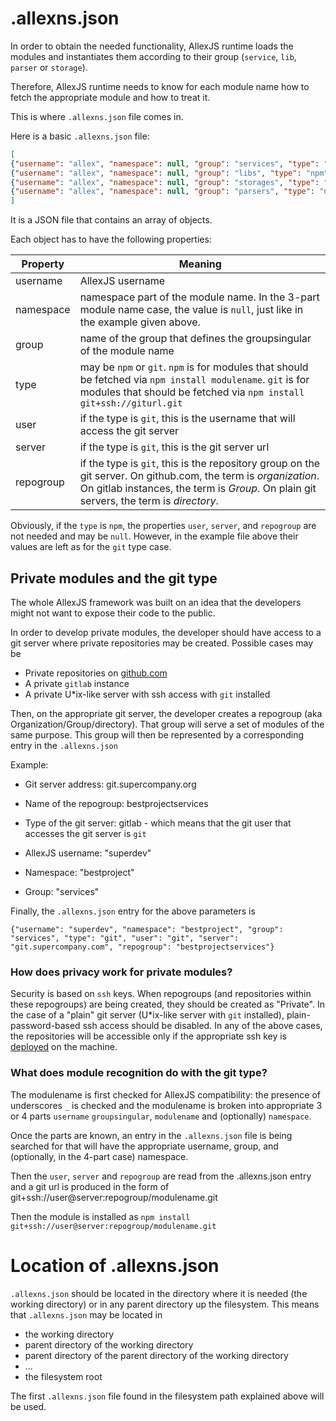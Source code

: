 # .allexns.json

In order to obtain the needed functionality, AllexJS runtime loads the modules and instantiates them according to their group (`service`, `lib`, `parser` or `storage`).

Therefore, AllexJS runtime needs to know for each module name how to fetch the appropriate module and how to treat it.

This is where `.allexns.json` file comes in.

Here is a basic `.allexns.json` file:

```json
[
{"username": "allex", "namespace": null, "group": "services", "type": "npm", "user": "git", "server": "github.com", "repogroup": "allex-services"},
{"username": "allex", "namespace": null, "group": "libs", "type": "npm", "user": "git", "server": "github.com", "repogroup": "allex-libs"},
{"username": "allex", "namespace": null, "group": "storages", "type": "npm", "user": "git", "server": "github.com", "repogroup": "allex-storages"},
{"username": "allex", "namespace": null, "group": "parsers", "type": "npm", "user": "git", "server": "github.com", "repogroup": "allex-parsers"}
]
```

It is a JSON file that contains an array of objects.

Each object has to have the following properties:

| Property     | Meaning          |
| ----------   | -----------      |
| username     | AllexJS username |
| namespace    | namespace part of the module name. In the 3-part module name case, the value is `null`, just like in the example given above. |
| group        | name of the group that defines the groupsingular of the module name |
| type         | may be `npm` or `git`. `npm` is for modules that should be fetched via `npm install modulename`. `git` is for modules that should be fetched via `npm install git+ssh://giturl.git` |
| user         | if the type is `git`, this is the username that will access the git server |
| server       | if the type is `git`, this is the git server url |
| repogroup    | if the type is `git`, this is the repository group on the git server. On github.com, the term is _organization_. On gitlab instances, the term is _Group_. On plain git servers, the term is _directory_. |


Obviously, if the `type` is `npm`, the properties `user`, `server`, and `repogroup` are not needed and may be `null`. However, in the example file above their values are left as for the `git` type case.

## Private modules and the git type

The whole AllexJS framework was built on an idea that the developers might not want to expose their code to the public.

In order to develop private modules, the developer should have access to a git server where private repositories may be created. Possible cases may be

- Private repositories on [github.com](https://github.com)
- A private `gitlab` instance
- A private U*ix-like server with ssh access with `git` installed

Then, on the appropriate git server, the developer creates a repogroup (aka Organization/Group/directory).
That group will serve a set of modules of the same purpose.
This group will then be represented by a corresponding entry in the `.allexns.json`

Example:

- Git server address: git.supercompany.org
- Name of the repogroup: bestprojectservices
- Type of the git server: gitlab - which means that the git user that accesses the git server is `git`

- AllexJS username: "superdev"
- Namespace: "bestproject"
- Group: "services"

Finally, the `.allexns.json` entry for the above parameters is

`{"username": "superdev", "namespace": "bestproject", "group": "services", "type": "git", "user": "git", "server": "git.supercompany.com", "repogroup": "bestprojectservices"}`

### How does privacy work for private modules?

Security is based on `ssh` keys.
When repogroups (and repositories within these repogroups) are being created, they should be created as "Private".
In the case of a "plain" git server (U*ix-like server with `git` installed), plain-password-based ssh access should be disabled.
In any of the above cases, the repositories will be accessible only if the appropriate ssh key is [deployed](ssh_key_deployment.md) on the machine.

### What does module recognition do with the git type?

The modulename is first checked for AllexJS compatibility: the presence of underscores `_` is checked and the modulename is broken into appropriate 3 or 4 parts `username` `groupsingular`, `modulename` and (optionally) `namespace`.

Once the parts are known, an entry in the `.allexns.json` file is being searched for that will have the appropriate username, group, and (optionally, in the 4-part case) namespace.

Then the `user`, `server` and `repogroup` are read from the .allexns.json entry and a git url is produced in the form of git+ssh://user@server:repogroup/modulename.git

Then the module is installed as
`npm install git+ssh://user@server:repogroup/modulename.git`

# Location of .allexns.json

`.allexns.json` should be located in the directory where it is needed (the working directory) or in any parent directory up the filesystem.
This means that `.allexns.json` may be located in

- the working directory
- parent directory of the working directory
- parent directory of the parent directory of the working directory
- ...
- the filesystem root

The first `.allexns.json` file found in the filesystem path explained above will be used.


